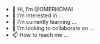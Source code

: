- 👋 Hi, I’m @OMERHOMAI
- 👀 I’m interested in ...
- 🌱 I’m currently learning ...
- 💞️ I’m looking to collaborate on ...
- 📫 How to reach me ...

<!---
OMERHOMAI/OMERHOMAI is a ✨ special ✨ repository because its `README.md` (this file) appears on your GitHub profile.
You can click the Preview link to take a look at your changes.
--->
